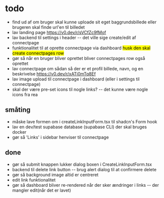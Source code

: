 # todo

- find ud af om bruger skal kunne uploade sit eget baggrundsbillede eller brugeren skal finde url'en til billedet
- lav landing page https://v0.dev/r/sVCfZc9fMof
- lav backend til settings i header -- det ville sige create/edit af connectpage
- funktionalitet til at oprette connectpage via dashboard <mark>husk den skal create connectpages row</mark>
- gør så når en bruger bliver oprettet bliver connectpages row også oprettet
- lav connectpage om sådan så der er et profil billede, navn, og en beskrivelse https://v0.dev/r/xATi0mTq8Ef
- lav image upload til connectpage i dashboard (eller i settings til connectpage)
- skal der være pre-set icons til nogle links? -- det kunne være nogle icons fra rea

## småting
- måske lave formen om i createLinkInputForm.tsx til shadcn's Form hook
- lav en dev/test supabase database (supabase CLI) der skal bruges docker
- gør så 'Links' i sidebar henviser til connectpage

## done
- gør så submit knappen lukker dialog boxen i CreateLinkInputForm.tsx
- backend til delete link button -- brug alert dialog til at confirmere delete
- gør så background image altid er centreret
- edit link funktionalitet
- gør så dashboard bliver re-rendered når der sker ændringer i links -- der mangler edit(når det er lavet)